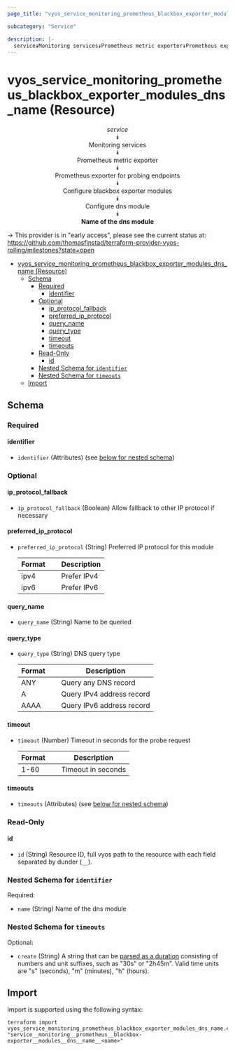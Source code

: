 ```yaml
---
page_title: "vyos_service_monitoring_prometheus_blackbox_exporter_modules_dns_name Resource - vyos"

subcategory: "Service"

description: |-
  service⯯Monitoring services⯯Prometheus metric exporter⯯Prometheus exporter for probing endpoints⯯Configure blackbox exporter modules⯯Configure dns module⯯Name of the dns module
---
```


# vyos_service_monitoring_prometheus_blackbox_exporter_modules_dns_name (Resource)
<center>


*service*  
⯯  
Monitoring services  
⯯  
Prometheus metric exporter  
⯯  
Prometheus exporter for probing endpoints  
⯯  
Configure blackbox exporter modules  
⯯  
Configure dns module  
⯯  
**Name of the dns module**


</center>

-> This provider is in "early access", please see the current status at: https://github.com/thomasfinstad/terraform-provider-vyos-rolling/milestones?state=open

<!--TOC-->

- [vyos_service_monitoring_prometheus_blackbox_exporter_modules_dns_name (Resource)](#vyos_service_monitoring_prometheus_blackbox_exporter_modules_dns_name-resource)
  - [Schema](#schema)
    - [Required](#required)
      - [identifier](#identifier)
    - [Optional](#optional)
      - [ip_protocol_fallback](#ip_protocol_fallback)
      - [preferred_ip_protocol](#preferred_ip_protocol)
      - [query_name](#query_name)
      - [query_type](#query_type)
      - [timeout](#timeout)
      - [timeouts](#timeouts)
    - [Read-Only](#read-only)
      - [id](#id)
    - [Nested Schema for `identifier`](#nested-schema-for-identifier)
    - [Nested Schema for `timeouts`](#nested-schema-for-timeouts)
  - [Import](#import)

<!--TOC-->

<!-- schema generated by tfplugindocs -->
## Schema

### Required

#### identifier
- `identifier` (Attributes) (see [below for nested schema](#nestedatt--identifier))

### Optional

#### ip_protocol_fallback
- `ip_protocol_fallback` (Boolean) Allow fallback to other IP protocol if necessary
#### preferred_ip_protocol
- `preferred_ip_protocol` (String) Preferred IP protocol for this module

    |  Format  &emsp;|  Description  |
    |----------|---------------|
    |  ipv4    &emsp;|  Prefer IPv4  |
    |  ipv6    &emsp;|  Prefer IPv6  |
#### query_name
- `query_name` (String) Name to be queried
#### query_type
- `query_type` (String) DNS query type

    |  Format  &emsp;|  Description                |
    |----------|-----------------------------|
    |  ANY     &emsp;|  Query any DNS record       |
    |  A       &emsp;|  Query IPv4 address record  |
    |  AAAA    &emsp;|  Query IPv6 address record  |
#### timeout
- `timeout` (Number) Timeout in seconds for the probe request

    |  Format  &emsp;|  Description         |
    |----------|----------------------|
    |  1-60    &emsp;|  Timeout in seconds  |
#### timeouts
- `timeouts` (Attributes) (see [below for nested schema](#nestedatt--timeouts))

### Read-Only

#### id
- `id` (String) Resource ID, full vyos path to the resource with each field separated by dunder (`__`).

<a id="nestedatt--identifier"></a>
### Nested Schema for `identifier`

Required:

- `name` (String) Name of the dns module


<a id="nestedatt--timeouts"></a>
### Nested Schema for `timeouts`

Optional:

- `create` (String) A string that can be [parsed as a duration](https://pkg.go.dev/time#ParseDuration) consisting of numbers and unit suffixes, such as &#34;30s&#34; or &#34;2h45m&#34;. Valid time units are &#34;s&#34; (seconds), &#34;m&#34; (minutes), &#34;h&#34; (hours).

## Import

Import is supported using the following syntax:

```shell
terraform import vyos_service_monitoring_prometheus_blackbox_exporter_modules_dns_name.example "service__monitoring__prometheus__blackbox-exporter__modules__dns__name__<name>"
```
